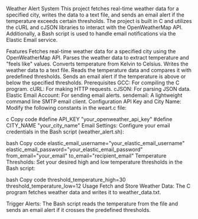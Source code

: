 Weather Alert System
This project fetches real-time weather data for a specified city, writes the data to a text file, and sends an email alert if the temperature exceeds certain thresholds. The project is built in C and utilizes the cURL and cJSON libraries to interact with the OpenWeatherMap API. Additionally, a Bash script is used to handle email notifications via the Elastic Email service.

Features
Fetches real-time weather data for a specified city using the OpenWeatherMap API.
Parses the weather data to extract temperature and "feels like" values.
Converts temperature from Kelvin to Celsius.
Writes the weather data to a text file.
Reads the temperature data and compares it with predefined thresholds.
Sends an email alert if the temperature is above or below the specified thresholds.
Prerequisites
GCC: For compiling the C program.
cURL: For making HTTP requests.
cJSON: For parsing JSON data.
Elastic Email Account: For sending email alerts.
sendemail: A lightweight command line SMTP email client.
Configuration
API Key and City Name:
Modify the following constants in the weart.c file:

c
Copy code
#define API_KEY "your_openweather_api_key"
#define CITY_NAME "your_city_name"
Email Settings:
Configure your email credentials in the Bash script (weather_alert.sh):

bash
Copy code
elastic_email_username="your_elastic_email_username"
elastic_email_password="your_elastic_email_password"
from_email="your_email"
to_email="recipient_email"
Temperature Thresholds:
Set your desired high and low temperature thresholds in the Bash script:

bash
Copy code
threshold_temperature_high=30
threshold_temperature_low=12
Usage
Fetch and Store Weather Data:
The C program fetches weather data and writes it to weather_data.txt.

Trigger Alerts:
The Bash script reads the temperature from the file and sends an email alert if it crosses the predefined thresholds.
